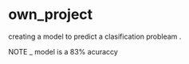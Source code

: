 # own_project

creating a model to predict a clasification probleam .

NOTE _ model is a 83% acuraccy 
